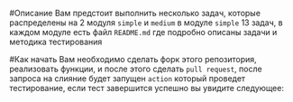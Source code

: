 #Описание
Вам предстоит выполнить несколько задач, которые распределены на 2 модуля
`simple` и `medium` в модуле `simple` 13 задач, в каждом модуле есть файл `README.md`
где подробно описаны задачи и методика тестирования

#Как начать
Вам необходимо сделать форк этого репозитория, реализовать функции, и после этого
сделать `pull request`, после запроса на слияние будет запущен `action` который
проведет тестирование, если тест завершится успешно вы увидите следующее:
